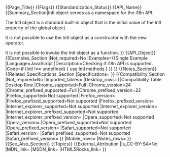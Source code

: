 {{Page_Title}}
{{Flags}}
{{Standardization_Status}}
{{API_Name}}
{{Summary_Section|Intl object serves as a namespace for the i18n API.

The Intl object is a standard built-in object that is the initial value of the Intl property of the global object.

It is not possible to use the Intl object as a constructor with the new operator.

It is not possible to invoke the Intl object as a function.
}}
{{API_Object}}
{{Examples_Section
|Not_required=No
|Examples={{Single Example
|Language=JavaScript
|Description=Checking if i18n API is supported.
|Code=if (Intl !== undefined) {
  use Intl methods
}
}}
}}
{{Notes_Section}}
{{Related_Specifications_Section
|Specifications=
}}
{{Compatibility_Section
|Not_required=No
|Imported_tables=
|Desktop_rows={{Compatibility Table Desktop Row
|Chrome_supported=Full
|Chrome_version=24
|Chrome_prefixed_supported=Full
|Chrome_prefixed_version=22
|Firefox_supported=Not supported
|Firefox_version=
|Firefox_prefixed_supported=Not supported
|Firefox_prefixed_version=
|Internet_explorer_supported=Not supported
|Internet_explorer_version=
|Internet_explorer_prefixed_supported=Not supported
|Internet_explorer_prefixed_version=
|Opera_supported=Not supported
|Opera_version=
|Opera_prefixed_supported=Not supported
|Opera_prefixed_version=
|Safari_supported=Not supported
|Safari_version=
|Safari_prefixed_supported=Not supported
|Safari_prefixed_version=
}}
|Mobile_rows=
|Notes_rows=
}}
{{See_Also_Section}}
{{Topics}}
{{External_Attribution
|Is_CC-BY-SA=No
|MDN_link=
|MSDN_link=
|HTML5Rocks_link=
}}